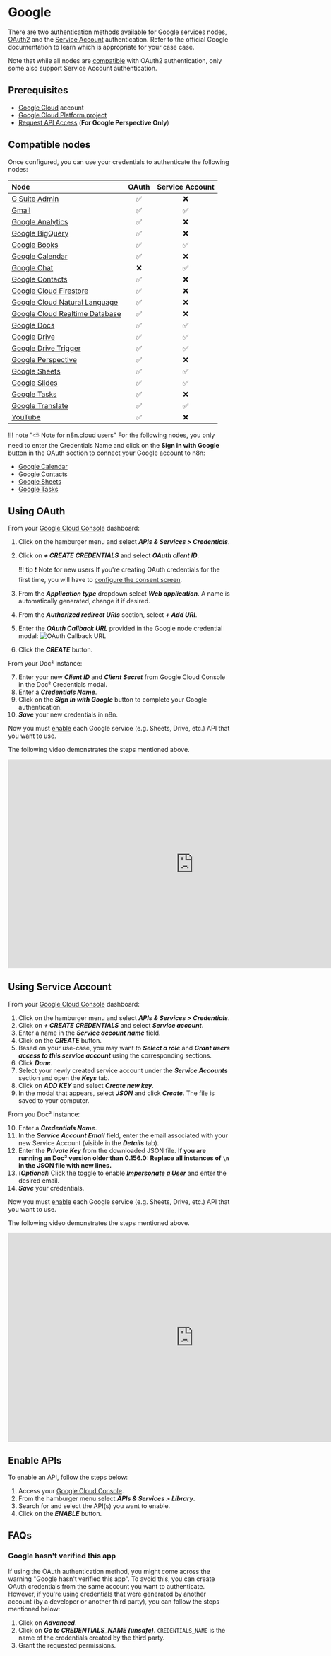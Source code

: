 # Google

There are two authentication methods available for Google services nodes, [OAuth2](https://developers.google.com/identity/protocols/oauth2) and the [Service Account](https://developers.google.com/identity/protocols/oauth2#serviceaccount) authentication. Refer to the official Google documentation to learn which is appropriate for your case case.

Note that while all nodes are [compatible](#compatible-nodes) with OAuth2 authentication, only some also support Service Account authentication.

## Prerequisites

* [Google Cloud](https://cloud.google.com/) account
* [Google Cloud Platform project](https://developers.google.com/workspace/marketplace/create-gcp-project)
* [Request API Access](https://developers.perspectiveapi.com/s/docs-get-started) (**For Google Perspective Only**)

## Compatible nodes

Once configured, you can use your credentials to authenticate the following nodes:

| Node | OAuth | Service Account |
| :--- | :---: | :-------------: |
| [G Suite Admin](/workflow/integrations/nodes/n8n-nodes-base.gSuiteAdmin/) | :white_check_mark: | :x: |
| [Gmail](/workflow/integrations/nodes/n8n-nodes-base.gmail/) | :white_check_mark: | :white_check_mark: |
| [Google Analytics](/workflow/integrations/nodes/n8n-nodes-base.googleAnalytics/) | :white_check_mark: | :x: |
| [Google BigQuery](/workflow/integrations/nodes/n8n-nodes-base.googleBigQuery/) | :white_check_mark: | :x: |
| [Google Books](/workflow/integrations/nodes/n8n-nodes-base.googleBooks/) | :white_check_mark: | :white_check_mark: |
| [Google Calendar](/workflow/integrations/nodes/n8n-nodes-base.googleCalendar/) | :white_check_mark: | :x: |
| [Google Chat](/workflow/integrations/nodes/n8n-nodes-base.googleChat/) | :x: | :white_check_mark: |
| [Google Contacts](/workflow/integrations/nodes/n8n-nodes-base.googleContacts/) | :white_check_mark: | :x: |
| [Google Cloud Firestore](/workflow/integrations/nodes/n8n-nodes-base.googleCloudFirestore/) | :white_check_mark: | :x: |
| [Google Cloud Natural Language](/workflow/integrations/nodes/n8n-nodes-base.googleCloudNaturalLanguage/) | :white_check_mark: | :x: |
| [Google Cloud Realtime Database](/workflow/integrations/nodes/n8n-nodes-base.googleCloudRealtimeDatabase/) | :white_check_mark: | :x: |
| [Google Docs](/workflow/integrations/nodes/n8n-nodes-base.googleDocs/) | :white_check_mark: | :white_check_mark: |
| [Google Drive](/workflow/integrations/nodes/n8n-nodes-base.googleDrive/) | :white_check_mark: | :white_check_mark: |
| [Google Drive Trigger](/workflow/integrations/trigger-nodes/n8n-nodes-base.googleDriveTrigger/) | :white_check_mark: | :white_check_mark: |
| [Google Perspective](/workflow/integrations/nodes/n8n-nodes-base.googlePerspective/) | :white_check_mark: | :x: |
| [Google Sheets](/workflow/integrations/nodes/n8n-nodes-base.googleSheets/) | :white_check_mark: | :white_check_mark: |
| [Google Slides](/workflow/integrations/nodes/n8n-nodes-base.googleSlides/) | :white_check_mark: | :white_check_mark: |
| [Google Tasks](/workflow/integrations/nodes/n8n-nodes-base.googleTasks/) | :white_check_mark: | :x: |
| [Google Translate](/workflow/integrations/nodes/n8n-nodes-base.googleTranslate/) | :white_check_mark: | :white_check_mark: |
| [YouTube](/workflow/integrations/nodes/workflow-nodes-base.youTube/) | :white_check_mark: | :x: |

!!! note "⛅️ Note for n8n.cloud users"
    For the following nodes, you only need to enter the Credentials Name and click on the **Sign in with Google** button in the OAuth section to connect your Google account to n8n:
* [Google Calendar](/workflow/integrations/nodes/n8n-nodes-base.googleCalendar/)
* [Google Contacts](/workflow/integrations/nodes/n8n-nodes-base.googleContacts/)
* [Google Sheets](/workflow/integrations/nodes/n8n-nodes-base.googleSheets/)
* [Google Tasks](/workflow/integrations/nodes/n8n-nodes-base.googleTasks/)


## Using OAuth

From your [Google Cloud Console](https://console.cloud.google.com) dashboard:

1. Click on the hamburger menu and select ***APIs & Services > Credentials***.
2. Click on ***+ CREATE CREDENTIALS*** and select ***OAuth client ID***.

    !!! tip ❗️ Note for new users
        If you're creating OAuth credentials for the first time, you will have to [configure the consent screen](https://support.google.com/cloud/answer/10311615?hl=en&ref_topic=3473162).
    

3. From the ***Application type*** dropdown select ***Web application***. A name is automatically generated, change it if desired.
4. From the ***Authorized redirect URIs*** section, select ***+ Add URI***.
5. Enter the ***OAuth Callback URL*** provided in the Google node credential modal:
    ![OAuth Callback URL](/_images/integrations/credentials/google/oauth_callback.png)
6. Click the ***CREATE*** button.

From your Doc² instance:

7. Enter your new ***Client ID*** and ***Client Secret*** from Google Cloud Console in the Doc² Credentials modal.
8. Enter a ***Credentials Name***.
9. Click on the ***Sign in with Google*** button to complete your Google authentication.
10. ***Save*** your new credentials in n8n.

Now you must [enable](#enable-apis) each Google service (e.g. Sheets, Drive, etc.) API that you want to use.

The following video demonstrates the steps mentioned above.

<div class="video-container">
<iframe width="840" height="472.5" src="https://www.youtube.com/embed/gZ6N2H3_vys" frameborder="0" allow="accelerometer; autoplay; clipboard-write; encrypted-media; gyroscope; picture-in-picture" allowfullscreen></iframe>
</div>

## Using Service Account

From your [Google Cloud Console](https://console.cloud.google.com) dashboard:

1. Click on the hamburger menu and select ***APIs & Services > Credentials***.
2. Click on ***+ CREATE CREDENTIALS*** and select ***Service account***.
3. Enter a name in the ***Service account name*** field.
4. Click on the ***CREATE*** button.
5. Based on your use-case, you may want to ***Select a role*** and ***Grant users access to this service account***  using the corresponding sections.
6. Click ***Done***.
7. Select your newly created service account under the ***Service Accounts*** section and open the ***Keys*** tab.
8. Click on ***ADD KEY*** and select ***Create new key***.
9. In the modal that appears, select ***JSON*** and click ***Create***. The file is saved to your computer.

From you Doc² instance:

10. Enter a ***Credentials Name***.
11. In the ***Service Account Email*** field, enter the email associated with your new Service Account (visible in the ***Details*** tab).
12. Enter the ***Private Key*** from the downloaded JSON file. **If you are running an Doc² version older than 0.156.0: Replace all instances of `\n` in the JSON file with new lines.**
13. (***Optional***) Click the toggle to enable [***Impersonate a User***](https://developers.google.com/identity/protocols/oauth2/service-account#delegatingauthority) and enter the desired email.
14. ***Save*** your credentials.

Now you must [enable](#enable-apis) each Google service (e.g. Sheets, Drive, etc.) API that you want to use.

The following video demonstrates the steps mentioned above.

<div class="video-container">
<iframe width="840" height="472.5" src="https://www.youtube.com/embed/ArXVlpo3y1k" frameborder="0" allow="accelerometer; autoplay; clipboard-write; encrypted-media; gyroscope; picture-in-picture" allowfullscreen></iframe>
</div>

## Enable APIs

To enable an API, follow the steps below:

1. Access your [Google Cloud Console](https://console.cloud.google.com).
2. From the hamburger menu select ***APIs & Services > Library***.
3. Search for and select the API(s) you want to enable.
5. Click on the ***ENABLE*** button.

## FAQs

### Google hasn't verified this app

If using the OAuth authentication method, you might come across the warning "Google hasn't verified this app".
To avoid this, you can create OAuth credentials from the same account you want to authenticate. However, if you're using credentials that were generated by another account (by a developer or another third party), you can follow the steps mentioned below:

1. Click on ***Advanced***.
2. Click on ***Go to CREDENTIALS_NAME (unsafe)***. `CREDENTIALS_NAME` is the name of the credentials created by the third party.
3. Grant the requested permissions.
